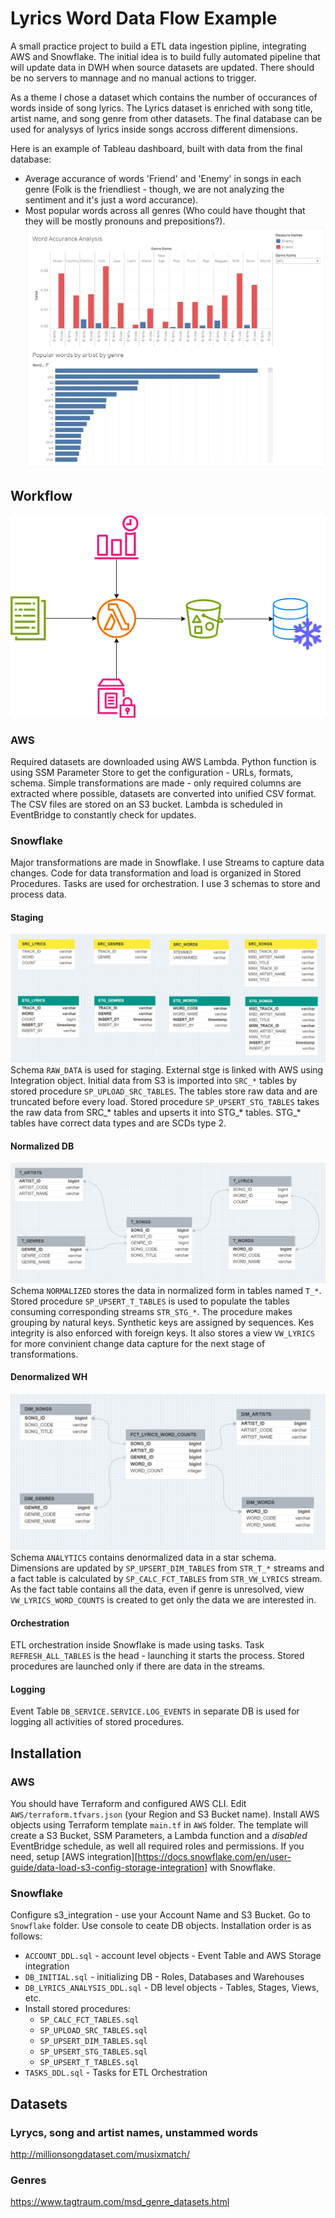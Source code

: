 # Lyrics Word Data Flow Example
A small practice project to build a ETL data ingestion pipline, integrating AWS and Snowflake.
The initial idea is to build fully automated pipeline that will update data in DWH when source datasets are updated. There should be no servers to mannage and no manual actions to trigger.

As a theme I chose a dataset which contains the number of occurances of words inside of song lyrics. The Lyrics dataset is enriched with song title, artist name, and song genre from other datasets. The final database can be used for analysys of lyrics inside songs accross different dimensions.

Here is an example of Tableau dashboard, built with data from the final database:
- Average accurance of words 'Friend' and 'Enemy' in songs in each genre (Folk is the friendliest - though, we are not analyzing the sentiment and it's just a word accurance).
- Most popular words across all genres (Who could have thought that they will be mostly pronouns and prepositions?).
![Dashboard](https://github.com/s-illia/LyricsWordPipelineExample/blob/main/TABLEAU_DASHBOARD.png?raw=true)

## Workflow
![Workflow](https://github.com/s-illia/LyricsWordPipelineExample/blob/main/diagram.png?raw=true)
### AWS 
Required datasets are downloaded using AWS Lambda. Python function is using SSM Parameter Store to get the configuration - URLs, formats, schema. Simple transformations are made - only required columns are extracted where possible, datasets are converted into unified CSV format. The CSV files are stored on an S3 bucket. Lambda is scheduled in EventBridge to constantly check for updates.

### Snowflake
Major transformations are made in Snowflake. I use Streams to capture data changes. Code for data transformation and load is organized in Stored Procedures. Tasks are used for orchestration.
I use 3 schemas to store and process data.

#### Staging
![Staging](https://github.com/s-illia/LyricsWordPipelineExample/blob/main/SCHEMA_RAW_DATA.png?raw=true)
Schema `RAW_DATA` is used for staging. External stge is linked with AWS using Integration object. Initial data from S3 is imported into `SRC_*` tables by stored procedure `SP_UPLOAD_SRC_TABLES`. The tables store raw data and are truncated before every load. 
Stored procedure `SP_UPSERT_STG_TABLES` takes the raw data from SRC_* tables and upserts it into STG_* tables. STG_* tables have correct data types and are SCDs type 2.

#### Normalized DB
![Normalized](https://github.com/s-illia/LyricsWordPipelineExample/blob/main/SCHEMA_NORMALIZED.png?raw=true)
Schema `NORMALIZED` stores the data in normalized form in tables named `T_*`. Stored procedure `SP_UPSERT_T_TABLES` is used to populate the tables consuming corresponding streams `STR_STG_*`. The procedure makes grouping by natural keys. Synthetic keys are assigned by sequences. Kes integrity is also enforced with foreign keys. It also stores a view `VW_LYRICS` for more convinient change data capture for the next stage of transformations.

#### Denormalized WH
![Denormalized](https://github.com/s-illia/LyricsWordPipelineExample/blob/main/SCHEMA_ANALYTICS.png?raw=true)
Schema `ANALYTICS` contains denormalized data in a star schema. Dimensions are updated by `SP_UPSERT_DIM_TABLES` from `STR_T_*` streams and a fact table is calculated by `SP_CALC_FCT_TABLES` from `STR_VW_LYRICS` stream. As the fact table contains all the data, even if genre is unresolved, view `VW_LYRICS_WORD_COUNTS` is created to get only the data we are interested in.

#### Orchestration
ETL orchestration inside Snowflake is made using tasks. Task `REFRESH_ALL_TABLES` is the head - launching it starts the process. Stored procedures are launched only if there are data in the streams.

#### Logging
Event Table `DB_SERVICE.SERVICE.LOG_EVENTS` in separate DB is used for logging all activities of stored procedures.

## Installation
### AWS
You should have Terraform and configured AWS CLI.
Edit `AWS/terraform.tfvars.json` (your Region and S3 Bucket name). 
Install AWS objects using Terraform template `main.tf` in `AWS` folder.
The template will create a S3 Bucket, SSM Parameters, a Lambda function and a *disabled* EventBridge schedule, as well all required roles and permissions.
If you need, setup [AWS integration][https://docs.snowflake.com/en/user-guide/data-load-s3-config-storage-integration] with Snowflake.

### Snowflake
Configure s3_integration - use your Account Name and S3 Bucket.
Go to `Snowflake` folder. Use console to ceate DB objects.
Installation order is as follows:
 - `ACCOUNT_DDL.sql` - account level objects - Event Table and AWS Storage integration
 - `DB_INITIAL.sql` - initializing DB - Roles, Databases and Warehouses
 - `DB_LYRICS_ANALYSIS_DDL.sql` - DB level objects - Tables, Stages, Views, etc.
 - Install stored procedures:
    - `SP_CALC_FCT_TABLES.sql`
    - `SP_UPLOAD_SRC_TABLES.sql`
    - `SP_UPSERT_DIM_TABLES.sql`
    - `SP_UPSERT_STG_TABLES.sql`
    - `SP_UPSERT_T_TABLES.sql`
 - `TASKS_DDL.sql` - Tasks for ETL Orchestration

## Datasets
### Lyrycs, song and artist names, unstammed words
http://millionsongdataset.com/musixmatch/
### Genres
https://www.tagtraum.com/msd_genre_datasets.html
